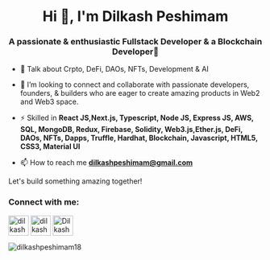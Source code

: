 <h1 align="center">Hi 👋, I'm Dilkash Peshimam</h1>
<h3 align="center">A passionate & enthusiastic Fullstack Developer & a Blockchain Developer🎯</h3>


- 🌱 Talk about Crpto, DeFi, DAOs, NFTs, Development & AI

- 🤝 I’m looking to connect and collaborate with passionate developers, founders, & builders who are eager to create amazing products in Web2 and Web3 space. 

- ⚡ Skilled in **React JS,Next.js, Typescript, Node JS, Express JS, AWS, SQL, MongoDB, Redux, Firebase, Solidity, Web3.js,Ether.js, DeFi, DAOs, NFTs, Dapps, Truffle, Hardhat, Blockchain, Javascript, HTML5, CSS3, Material UI**

- 📫 How to reach me **dilkashpeshimam@gmail.com**

Let's build something amazing together!

<h3 align="left">Connect with me:</h3>
<p align="left">
<a href="https://linkedin.com/in/dilkash-peshimam-80730b1a8" target="blank"><img align="center" src="https://cdn-icons-png.flaticon.com/512/174/174857.png" alt="dilkash-peshimam-80730b1a8" height="40" width="40" /></a>
<a href="https://www.leetcode.com/dilkashpeshimam" target="blank"><img align="center" src="https://cdn.iconscout.com/icon/free/png-256/leetcode-3521542-2944960.png" alt="dilkashpeshimam" height="40" width="40" /></a>
<a href='https://github.com/Dilkashpeshimam18' target='blank'><img align="center" src="https://cdn-icons-png.flaticon.com/512/25/25231.png" alt="Dilkashpeshimam18" height="40" width="40" /></a>
</p>


<!-- <p><img align="center" src="https://github-readme-stats.vercel.app/api/top-langs?username=dilkashpeshimam18&show_icons=true&locale=en&layout=compact" alt="dilkashpeshimam18" /></p> -->

<!-- <p>&nbsp;<img align="center" src="https://github-readme-stats.vercel.app/api?username=dilkashpeshimam18&show_icons=true&locale=en" alt="dilkashpeshimam18" /></p>
 -->

<p><img align="center" src="https://github-readme-streak-stats.herokuapp.com/?user=dilkashpeshimam18&" alt="dilkashpeshimam18" /></p>


